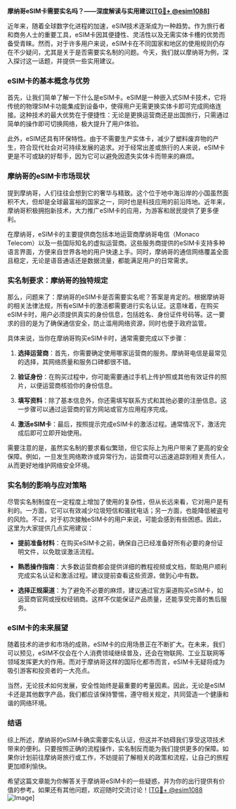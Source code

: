 **摩纳哥eSIM卡需要实名吗？——深度解读与实用建议[[TG💪+ @esim1088](https://t.me/s/esim1088)]**

近年来，随着全球数字化进程的加速，eSIM技术逐渐成为一种趋势。作为旅行者和商务人士的重要工具，eSIM卡因其便捷性、灵活性以及无需实体卡槽的优势而备受青睐。然而，对于许多用户来说，eSIM卡在不同国家和地区的使用规则仍存在不少疑问，尤其是关于是否需要实名制的问题。今天，我们就以摩纳哥为例，深入探讨这一话题，并提供一些实用建议。

### eSIM卡的基本概念与优势

首先，让我们简单了解一下什么是eSIM卡。eSIM是一种嵌入式SIM卡技术，它将传统的物理SIM卡功能集成到设备中，使得用户无需更换实体卡即可完成网络连接。这种技术的最大优势在于便捷性：无论是更换运营商还是出国旅行，只需通过简单的操作即可切换网络，极大提升了用户体验。

此外，eSIM还具有环保特性。由于不需要生产实体卡，减少了塑料废弃物的产生，符合现代社会对可持续发展的追求。对于经常出差或旅行的人来说，eSIM卡更是不可或缺的好帮手，因为它可以避免因遗失实体卡而带来的麻烦。

### 摩纳哥的eSIM卡市场现状

提到摩纳哥，人们往往会想到它的奢华与精致。这个位于地中海沿岸的小国虽然面积不大，但却是全球最富裕的国家之一，同时也是科技应用的前沿阵地。近年来，摩纳哥积极拥抱新技术，大力推广eSIM卡的应用，为游客和居民提供了更多便利。

在摩纳哥，eSIM卡的主要提供商包括本地运营商摩纳哥电信（Monaco Telecom）以及一些国际知名的虚拟运营商。这些服务商提供的eSIM卡支持多种语言界面，方便来自世界各地的用户快速上手。同时，摩纳哥的通信网络覆盖全面且稳定，无论是语音通话还是数据流量，都能满足用户的日常需求。

### 实名制要求：摩纳哥的独特规定

那么，问题来了：摩纳哥的eSIM卡是否需要实名呢？答案是肯定的。根据摩纳哥的相关法律法规，所有eSIM卡的激活都需要进行实名认证。这意味着，在购买eSIM卡时，用户必须提供真实的身份信息，包括姓名、身份证件号码等。这一要求的目的是为了确保通信安全，防止滥用网络资源，同时也便于政府监管。

具体来说，当你在摩纳哥购买eSIM卡时，通常需要完成以下步骤：

1. **选择运营商**：首先，你需要确定使用哪家运营商的服务。摩纳哥电信是最常见的选择，其网络质量和服务口碑都很不错。
   
2. **验证身份**：在购买过程中，你可能需要通过手机上传护照或其他有效证件的照片，以便运营商核验你的身份信息。
   
3. **填写资料**：除了基本信息外，你还需填写联系方式和其他必要的注册信息。这一步骤可以通过运营商的官方网站或官方应用程序完成。

4. **激活eSIM卡**：最后，按照提示完成eSIM卡的激活过程。通常情况下，激活完成后即可立即开始使用。

需要注意的是，虽然实名制的要求看似繁琐，但它实际上为用户带来了更高的安全保障。例如，一旦发生网络欺诈或异常行为，运营商可以迅速追踪到相关责任人，从而更好地维护网络安全环境。

### 实名制的影响与应对策略

尽管实名制制度在一定程度上增加了使用的复杂性，但从长远来看，它对用户是有利的。一方面，它可以有效减少垃圾短信和骚扰电话；另一方面，也能降低被盗号的风险。不过，对于初次接触eSIM卡的用户来说，可能会感到有些困惑。因此，这里为大家提供几点实用建议：

- **提前准备材料**：在购买eSIM卡之前，确保自己已经准备好所有必要的身份证明文件，以免耽误激活流程。
  
- **熟悉操作指南**：大多数运营商都会提供详细的教程视频或文档，帮助用户顺利完成实名认证和激活过程。建议提前查看这些资源，做到心中有数。
  
- **选择正规渠道**：为了避免不必要的麻烦，建议通过官方渠道购买eSIM卡，如运营商官网或授权经销商。这样不仅能保证产品质量，还能享受完善的售后服务。

### eSIM卡的未来展望

随着技术的进步和市场的成熟，eSIM卡的应用场景正在不断扩大。在未来，我们可以预见，eSIM不仅会在个人消费领域继续普及，还会在物联网、工业互联网等领域发挥更大的作用。而对于摩纳哥这样的国际化都市而言，eSIM卡无疑将成为吸引游客和投资者的一大亮点。

当然，无论技术如何发展，安全性始终是最重要的考量因素。因此，无论是eSIM卡还是其他数字产品，我们都应该保持警惕，遵守相关规定，共同营造一个健康和谐的网络环境。

### 结语

综上所述，摩纳哥的eSIM卡确实需要实名认证，但这并不妨碍我们享受这项技术带来的便利。只要按照正确的流程操作，实名制反而能为我们提供更多的保障。如果你计划前往摩纳哥旅行或工作，不妨提前了解相关的政策和流程，让自己的旅程更加顺利愉快。

希望这篇文章能为你解答关于摩纳哥eSIM卡的一些疑惑，并为你的出行提供有价值的参考。如果还有其他问题，欢迎随时交流讨论！[[TG💪+ @esim1088](https://t.me/s/esim1088) ![Image](https://i.postimg.cc/4NQfJmqS/Snipaste-2025-05-13-00-14-12.png)]